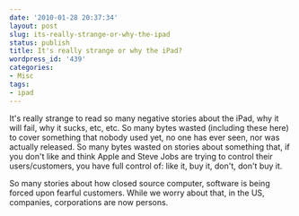 ```yaml
---
date: '2010-01-28 20:37:34'
layout: post
slug: its-really-strange-or-why-the-ipad
status: publish
title: It's really strange or why the iPad?
wordpress_id: '439'
categories:
- Misc
tags:
- ipad
---
```


It's really strange to read so many negative stories about the iPad, why it will fail, why it sucks, etc, etc. So many bytes wasted (including these here) to cover something that nobody used yet, no one has ever seen, nor was actually released. So many bytes wasted on stories about something that, if you don't like and think Apple and Steve Jobs are trying to control their users/customers, you have full control of: like it, buy it, don't, don't buy it.

So many stories about how closed source computer, software is being forced upon fearful customers. While we worry about that, in the US, companies, corporations are now persons.  
